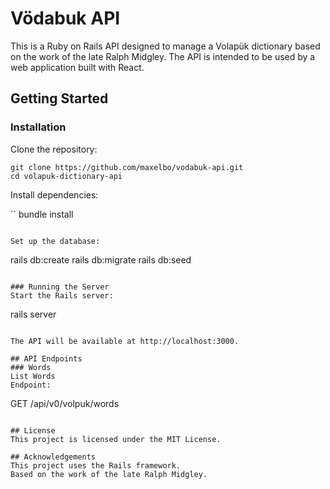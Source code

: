 # Vödabuk API

This is a Ruby on Rails API designed to manage a Volapük dictionary based on the work of the late Ralph Midgley. The API is intended to be used by a web application built with React.

## Getting Started

### Installation

Clone the repository:

```
git clone https://github.com/maxelbo/vodabuk-api.git
cd volapuk-dictionary-api
```

Install dependencies:

``
bundle install

```

Set up the database:

```

rails db:create
rails db:migrate
rails db:seed

```

### Running the Server
Start the Rails server:

```

rails server

```

The API will be available at http://localhost:3000.

## API Endpoints
### Words
List Words
Endpoint:
```

GET /api/v0/volpuk/words

```

## License
This project is licensed under the MIT License.

## Acknowledgements
This project uses the Rails framework.
Based on the work of the late Ralph Midgley.

```
